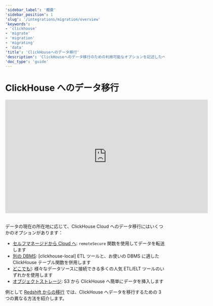 ```yaml
---
'sidebar_label': '概要'
'sidebar_position': 1
'slug': '/integrations/migration/overview'
'keywords':
- 'clickhouse'
- 'migrate'
- 'migration'
- 'migrating'
- 'data'
'title': 'ClickHouseへのデータ移行'
'description': 'ClickHouseへのデータ移行のための利用可能なオプションを記述したページ'
'doc_type': 'guide'
---
```



# ClickHouse へのデータ移行

<div class='vimeo-container'>
  <iframe src="https://player.vimeo.com/video/753082620?h=eb566c8c08"
    width="640"
    height="360"
    frameborder="0"
    allow="autoplay;
    fullscreen;
    picture-in-picture"
    allowfullscreen>
  </iframe>
</div>

<br/>

データの現在の所在地に応じて、ClickHouse Cloud へのデータ移行にはいくつかのオプションがあります：

- [セルフマネージドから Cloud へ](/cloud/migration/clickhouse-to-cloud): `remoteSecure` 関数を使用してデータを転送します
- [別の DBMS](/cloud/migration/clickhouse-local): [clickhouse-local] ETL ツールと、お使いの DBMS に適した ClickHouse テーブル関数を併用します
- [どこでも!](/cloud/migration/etl-tool-to-clickhouse): 様々なデータソースに接続できる多くの人気 ETL/ELT ツールのいずれかを使用します
- [オブジェクトストレージ](/integrations/migration/object-storage-to-clickhouse): S3 から ClickHouse へ簡単にデータを挿入します

例として [Redshift からの移行](/migrations/redshift/migration-guide) では、ClickHouse へデータを移行するための 3 つの異なる方法を紹介します。
